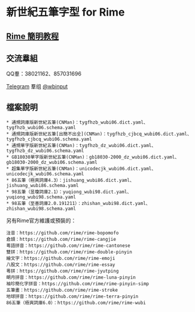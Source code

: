 # 新世紀五筆字型 for Rime

## [Rime 簡明教程](https://06wb.github.io/Tutorials/rime.html)

## 交流羣組

QQ羣：38021162、857031696

[Telegram](https://telegram.org/) 羣组 [@wbinput](https://t.me/wbinput)

## 檔案說明

```
* 通規詞庫版新世紀五筆(CNMan)：tygfhzb_wubi06.dict.yaml、tygfhzb_wubi06.schema.yaml
* 通規詞庫版新世紀五筆[出簡不出全](CNMan)：tygfhzb_cjbcq_wubi06.dict.yaml、tygfhzb_cjbcq_wubi06.schema.yaml
* 通規單字版新世紀五筆(CNMan)：tygfhzb_dz_wubi06.dict.yaml、tygfhzb_dz_wubi06.schema.yaml
* GB18030單字版新世紀五筆(CNMan)：gb18030-2000_dz_wubi06.dict.yaml、gb18030-2000_dz_wubi06.schema.yaml
* 超集單字版新世紀五筆(CNMan)：unicodecjk_wubi06.dict.yaml、unicodecjk_wubi06.schema.yaml
* 86五筆（極爽詞庫4.3）：jishuang_wubi86.dict.yaml、jishuang_wubi86.schema.yaml
* 98五筆（昱瓊詞庫2.1）：yuqiong_wubi98.dict.yaml、yuqiong_wubi98.schema.yaml
* 98五筆（至善詞庫2.0.191211）：zhishan_wubi98.dict.yaml、zhishan_wubi98.schema.yaml
```

另有Rime官方維護或預裝的：

```
注音：https://github.com/rime/rime-bopomofo
倉頡：https://github.com/rime/rime-cangjie
粵語拼音：https://github.com/rime/rime-cantonese
雙拼：https://github.com/rime/rime-double-pinyin
繪文字：https://github.com/rime/rime-emoji
八股文：https://github.com/rime/rime-essay
粵拼：https://github.com/rime/rime-jyutping
朙月拼音：https://github.com/rime/rime-luna-pinyin
袖珍簡化字拼音：https://github.com/rime/rime-pinyin-simp
五筆畫：https://github.com/rime/rime-stroke
地球拼音：https://github.com/rime/rime-terra-pinyin
86五筆（極爽詞庫6.0）：https://github.com/rime/rime-wubi
```

